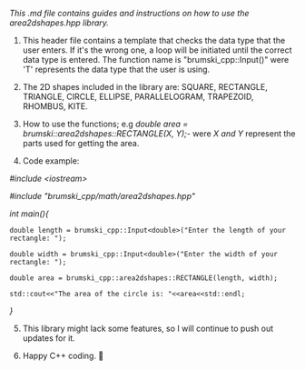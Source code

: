 _This .md file contains guides and instructions on how to use the area2dshapes.hpp library._

1. This header file contains a template that checks the data type that the user enters. If it's the wrong one, a loop will be initiated until the correct data type is entered. The function name is "brumski_cpp::Input<T>()" were 'T' represents the data type that the user is using.


2. The 2D shapes included in the library are: SQUARE, RECTANGLE, TRIANGLE, CIRCLE, ELLIPSE, PARALLELOGRAM, TRAPEZOID, RHOMBUS, KITE.

3. How to use the functions; e.g *double area = brumski::area2dshapes::RECTANGLE(X, Y);*- were *X and Y* represent the parts used for getting the area.

4. Code example:


*\#include \<iostream>*

*\#include "brumski_cpp/math/area2dshapes.hpp"*

*int main(){*
    
    double length = brumski_cpp::Input<double>("Enter the length of your rectangle: ");
    
    double width = brumski_cpp::Input<double>("Enter the width of your rectangle: ");
    
    double area = brumski_cpp::area2dshapes::RECTANGLE(length, width);
    
    std::cout<<"The area of the circle is: "<<area<<std::endl;
    
*}*

5. This library might lack some features, so I will continue to push out updates for it.


6. Happy C++ coding. 💪
